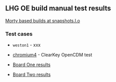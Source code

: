 ## LHG OE build manual test results
[Morty based builds at snapshots.l.o](http://snapshots.linaro.org/openembedded/pre-built/lhg/morty/)

### Test cases
* `weston1` - xxx
* [chromium4](chromium4.md) - ClearKey OpenCDM test

* [Board One results](board-one.md)
* [Board Two results](board-two.md)
